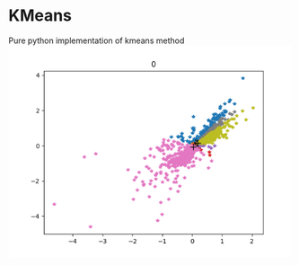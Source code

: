 # KMeans
Pure python implementation of kmeans method
![KMeans](https://github.com/JRbemt/KMeans/blob/master/kmeans.gif)

